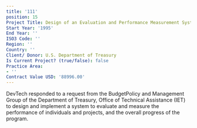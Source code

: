 ```yaml
---
title: '111'
position: 15
Project Title: Design of an Evaluation and Performance Measurement System
Start Year: '1995'
End Year: ''
ISO3 Code: ''
Region: ''
Country: ''
Client/ Donor: U.S. Department of Treasury
Is Current Project? (true/false): false
Practice Area:
- ''
Contract Value USD: '88996.00'
---
```


DevTech responded to a request from the BudgetPolicy and Management Group of the Department of Treasury, Office of Technical Assistance (IET) to design and implement a system to evaluate and measure the performance of individuals and projects, and the overall progress of the program.